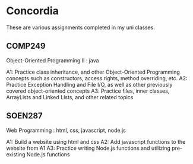 # Concordia
These are various assignments completed in my uni classes.

## COMP249
Object-Oriented Programming II : java

  A1: Practice class inheritance, and other Object-Oriented Programming concepts such as constructors, access rights, method overriding, etc.
  A2: Practice Exception Handling and File I/O, as well as other previously covered object-oriented concepts
  A3: Practice files, inner classes, ArrayLists and Linked Lists, and other related topics

## SOEN287
Web Programming : html, css, javascript, node.js

  A1: Build a website using html and css
  A2: Add javascript functions to the website from A1
  A3: Practice writing Node.js functions and utilizing pre-existing Node.js functions

